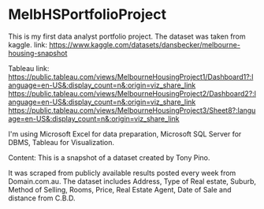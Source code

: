 # MelbHSPortfolioProject
This is my first data analyst portfolio project.
The dataset was taken from kaggle. 
link: https://www.kaggle.com/datasets/dansbecker/melbourne-housing-snapshot

Tableau link:
https://public.tableau.com/views/MelbourneHousingProject1/Dashboard1?:language=en-US&:display_count=n&:origin=viz_share_link
https://public.tableau.com/views/MelbourneHousingProject2/Dashboard2?:language=en-US&:display_count=n&:origin=viz_share_link
https://public.tableau.com/views/MelbourneHousingProject3/Sheet8?:language=en-US&:display_count=n&:origin=viz_share_link

I'm using Microsoft Excel for data preparation, Microsoft SQL Server for DBMS, Tableau for Visualization.

Content:
This is a snapshot of a dataset created by Tony Pino.

It was scraped from publicly available results posted every week from Domain.com.au. 
The dataset includes Address, Type of Real estate, Suburb, Method of Selling, Rooms, Price, Real Estate Agent, Date of Sale and distance from C.B.D.
